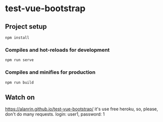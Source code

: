 # test-vue-bootstrap

## Project setup
```
npm install
```

### Compiles and hot-reloads for development
```
npm run serve
```

### Compiles and minifies for production
```
npm run build
```
## Watch on
https://alanrin.github.io/test-vue-bootstrap/
it's use free heroku, so, please, don't do many requests.
login: user1, password: 1
